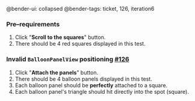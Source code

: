 @bender-ui: collapsed
@bender-tags: ticket, 126, iteration6

### Pre–requirements

1. Click "**Scroll to the squares**" button.
1. There should be 4 red squares displayed in this test.

### Invalid `BalloonPanelView` positioning [#126](https://github.com/ckeditor/ckeditor5-ui-default/issues/126)

1. Click "**Attach the panels**" button.
1. There should be 4 balloon panels displayed in this test.
1. Each balloon panel should be **perfectly** attached to a square.
1. Each balloon panel's triangle should hit directly into the spot (square).
